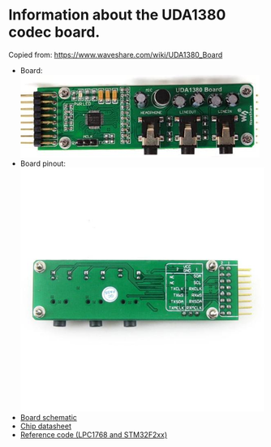 # Information about the UDA1380 codec board.

Copied from: https://www.waveshare.com/wiki/UDA1380_Board

* Board: ![Board](board.jpg)
* Board pinout: ![Board Pinout](board_pinout.jpg)
* [Board schematic](UDA1380-Board-Schematic.pdf)
* [Chip datasheet](UDA1380.pdf)
* [Reference code (LPC1768 and STM32F2xx)](UDA1380-Board-Code.7z)
